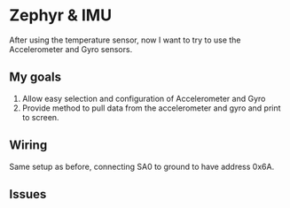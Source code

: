 # Zephyr & IMU

After using the temperature sensor, now I want to try to use the Accelerometer and Gyro sensors.

## My goals

1. Allow easy selection and configuration of Accelerometer and Gyro
2. Provide method to pull data from the accelerometer and gyro and print to screen.


## Wiring

Same setup as before, connecting SA0 to ground to have address 0x6A.

## Issues